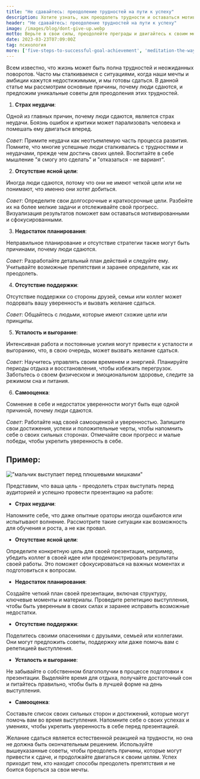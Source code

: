 ```yaml
---
title: "Не сдавайтесь: преодоление трудностей на пути к успеху"
description: Хотите узнать, как преодолеть трудности и оставаться мотивированными на пути к успеху? В этой статье мы рассматриваем основные причины, по которым люди сдаются, и предлагаем советы, чтобы помочь вам справиться с этими трудностями и достичь своих целей.
header: "Не сдавайтесь: преодоление трудностей на пути к успеху"
image: /images/blog/dont-give-up.webp
motto: Верьте в свои силы, преодолейте преграды и двигайтесь к своим мечтам. Вместе мы сделаем успех неизбежным!
date: 2023-03-23T07:09:00Z
tag: психология
more: ['five-steps-to-successful-goal-achievement', 'meditation-the-way-to-harmony']
---
```

Всем известно, что жизнь может быть полна трудностей и неожиданных поворотов. Часто мы сталкиваемся с ситуациями, когда наши мечты и амбиции кажутся недостижимыми, и мы готовы сдаться. В данной статье мы рассмотрим основные причины, почему люди сдаются, и предложим уникальные советы для преодоления этих трудностей.

1. **Страх неудачи**:

Одной из главных причин, почему люди сдаются, является страх неудачи. Боязнь ошибок и критики может парализовать человека и помешать ему двигаться вперед.

  
_Совет_: Примите неудачи как неотъемлемую часть процесса развития. Помните, что многие успешные люди сталкивались с трудностями и неудачами, прежде чем достичь своих целей. Воспитайте в себе мышление "я смогу это сделать" и "отказаться - не вариант".

2. **Отсутствие ясной цели**:

Иногда люди сдаются, потому что они не имеют четкой цели или не понимают, что именно они хотят добиться.

  
_Совет_: Определите свои долгосрочные и краткосрочные цели. Разбейте их на более мелкие задачи и отслеживайте свой прогресс. Визуализация результатов поможет вам оставаться мотивированными и сфокусированными.

3. **Недостаток планирования**:

Неправильное планирование и отсутствие стратегии также могут быть причинами, почему люди сдаются.

  
_Совет_: Разработайте детальный план действий и следуйте ему. Учитывайте возможные препятствия и заранее определите, как их преодолеть.

4. **Отсутствие поддержки**:

Отсутствие поддержки со стороны друзей, семьи или коллег может подорвать вашу уверенность и вызвать желание сдаться.

  
_Совет_: Общайтесь с людьми, которые имеют схожие цели или принципы.

5. **Усталость и выгорание**:

Интенсивная работа и постоянные усилия могут привести к усталости и выгоранию, что, в свою очередь, может вызвать желание сдаться.

  
_Совет_: Научитесь управлять своим временем и энергией. Планируйте периоды отдыха и восстановления, чтобы избежать перегрузок. Заботьтесь о своем физическом и эмоциональном здоровье, следите за режимом сна и питания.

6. **Самооценка**:

Сомнение в себе и недостаток уверенности могут быть еще одной причиной, почему люди сдаются.

  
_Совет_: Работайте над своей самооценкой и уверенностью. Запишите свои достижения, успехи и положительные черты, чтобы напомнить себе о своих сильных сторонах. Отмечайте свои прогресс и малые победы, чтобы укрепить уверенность в себе.

  
## Пример:

!["мальчик выступает перед плюшевыми мишками"](/images/blog/dont-give-up-example.webp)

Представим, что ваша цель - преодолеть страх выступать перед аудиторией и успешно провести презентацию на работе:

* **Страх неудачи**: 

Напомните себе, что даже опытные ораторы иногда ошибаются или испытывают волнение. Рассмотрите такие ситуации как возможность для обучения и роста, а не как провал.

* **Отсутствие ясной цели**: 

Определите конкретную цель для своей презентации, например, убедить коллег в своей идее или продемонстрировать результаты своей работы. Это поможет сфокусироваться на важных моментах и подготовиться к вопросам.

* **Недостаток планирования**: 

Создайте четкий план своей презентации, включая структуру, ключевые моменты и материалы. Проведите репетицию выступления, чтобы быть уверенным в своих силах и заранее исправить возможные недостатки.

* **Отсутствие поддержки**: 

Поделитесь своими опасениями с друзьями, семьей или коллегами. Они могут предложить советы, поддержку или даже помочь вам с репетицией выступления.

* **Усталость и выгорание**: 

Не забывайте о собственном благополучии в процессе подготовки к презентации. Выделяйте время для отдыха, получайте достаточный сон и питайтесь правильно, чтобы быть в лучшей форме на день выступления.

* **Самооценка**: 

Составьте список своих сильных сторон и достижений, которые могут помочь вам во время выступления. Напомните себе о своих успехах и умениях, чтобы укрепить уверенность в себе перед презентацией.

  
Желание сдаться является естественной реакцией на трудности, но она не должна быть окончательным решением. Используйте вышеуказанные советы, чтобы преодолеть причины, которые могут привести к сдаче, и продолжайте двигаться к своим целям. Успех приходит тем, кто находит способы преодолеть препятствия и не боится бороться за свои мечты.
